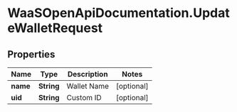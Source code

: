 # WaaSOpenApiDocumentation.UpdateWalletRequest

## Properties

Name | Type | Description | Notes
------------ | ------------- | ------------- | -------------
**name** | **String** | Wallet Name | [optional] 
**uid** | **String** | Custom ID | [optional] 


